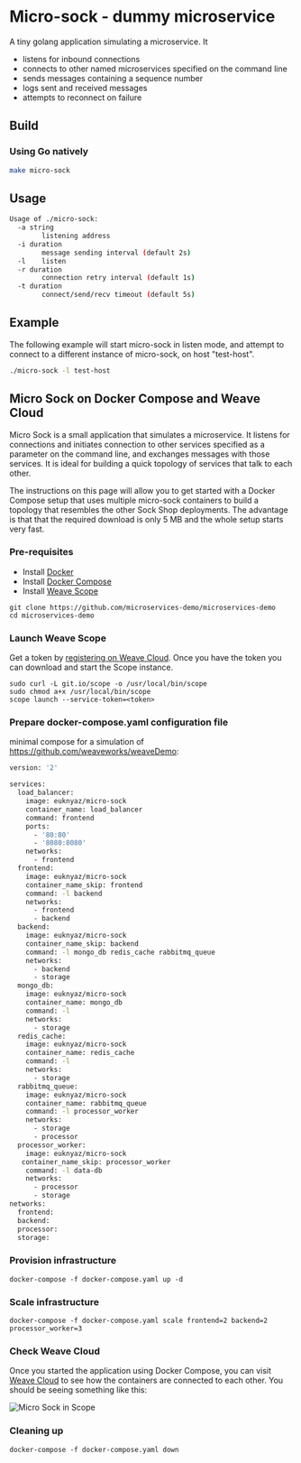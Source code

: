 # Micro-sock - dummy microservice

A tiny golang application simulating a microservice. It

- listens for inbound connections
- connects to other named microservices specified on the command line
- sends messages containing a sequence number
- logs sent and received messages
- attempts to reconnect on failure

## Build

### Using Go natively

```bash
make micro-sock
```

## Usage

```bash
Usage of ./micro-sock:
  -a string
        listening address
  -i duration
        message sending interval (default 2s)
  -l    listen
  -r duration
        connection retry interval (default 1s)
  -t duration
        connect/send/recv timeout (default 5s)
```

## Example

The following example will start micro-sock in listen mode, and attempt to connect to a different instance of micro-sock, on host "test-host".

```bash
./micro-sock -l test-host
```

## Micro Sock on Docker Compose and Weave Cloud

Micro Sock is a small application that simulates a microservice. It listens for connections and initiates connection to other services specified as a parameter on the command line, and exchanges messages with those services. It is ideal for building a quick topology of services that talk to each other. 

The instructions on this page will allow you to get started with a Docker Compose setup that uses multiple micro-sock containers to build a topology that resembles the other Sock Shop deployments. The advantage is that that the required download is only 5 MB and the whole setup starts very fast.

### Pre-requisites

- Install [Docker](https://www.docker.com/products/overview)
- Install [Docker Compose](https://docs.docker.com/compose/install/)
- Install [Weave Scope](https://www.weave.works/install-weave-scope/)

```
git clone https://github.com/microservices-demo/microservices-demo
cd microservices-demo
```
<!-- deploy-doc-hidden pre-install

    curl -sSL https://get.docker.com/ | sh
    apt-get install -yq python-pip build-essential python-dev
    pip install docker-compose

-->

### Launch Weave Scope

Get a token by [registering on Weave Cloud](http://cloud.weave.works/). Once you have the token you can download and start the Scope instance.

    sudo curl -L git.io/scope -o /usr/local/bin/scope
    sudo chmod a+x /usr/local/bin/scope
    scope launch --service-token=<token>

### Prepare docker-compose.yaml configuration file
minimal compose for a simulation of https://github.com/weaveworks/weaveDemo: 
```bash
version: '2'

services:
  load_balancer:
    image: euknyaz/micro-sock
    container_name: load_balancer
    command: frontend
    ports:
      - '80:80'
      - '8080:8080'
    networks:
      - frontend
  frontend:
    image: euknyaz/micro-sock
    container_name_skip: frontend
    command: -l backend
    networks:
      - frontend
      - backend
  backend:
    image: euknyaz/micro-sock
    container_name_skip: backend
    command: -l mongo_db redis_cache rabbitmq_queue
    networks:
      - backend
      - storage
  mongo_db:
    image: euknyaz/micro-sock
    container_name: mongo_db 
    command: -l
    networks:
      - storage
  redis_cache:
    image: euknyaz/micro-sock
    container_name: redis_cache
    command: -l
    networks:
      - storage
  rabbitmq_queue:
    image: euknyaz/micro-sock
    container_name: rabbitmq_queue
    command: -l processor_worker
    networks:
      - storage
      - processor
  processor_worker:
    image: euknyaz/micro-sock
   container_name_skip: processor_worker
    command: -l data-db
    networks:
      - processor
      - storage
networks:
  frontend:
  backend:
  processor:
  storage:
```

### Provision infrastructure

<!-- deploy-doc-start create-infrastructure -->

    docker-compose -f docker-compose.yaml up -d

<!-- deploy-doc-end -->

### Scale infrastructure
<!-- deploy-doc-start scale-infrastructure -->

    docker-compose -f docker-compose.yaml scale frontend=2 backend=2 processor_worker=3

<!-- deploy-doc-end -->

### Check Weave Cloud

Once you started the application using Docker Compose, you can visit [Weave Cloud](http://cloud.weave.works/) to see how the containers are connected to each other. You should be seeing something like this:

![Micro Sock in Scope](https://github.com/microservices-demo/microservices-demo.github.io/raw/master/assets/micro-sock-scope.png)

### Cleaning up

<!-- deploy-doc-start destroy-infrastructure -->

    docker-compose -f docker-compose.yaml down

<!-- deploy-doc-end -->
